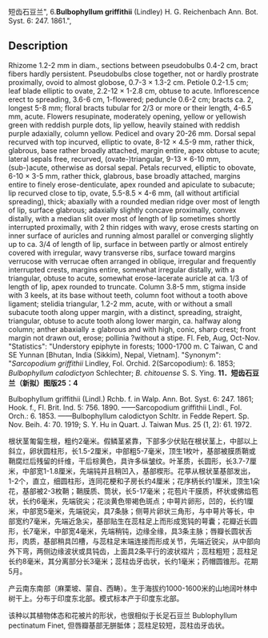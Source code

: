 短齿石豆兰",
6.**Bulbophyllum griffithii** (Lindley) H. G. Reichenbach Ann. Bot. Syst. 6: 247. 1861.",

## Description
Rhizome 1.2-2 mm in diam., sections between pseudobulbs 0.4-2 cm, bract fibers hardly persistent. Pseudobulbs close together, not or hardly prostrate proximally, ovoid to almost globose, 0.7-3 × 1.3-2 cm. Petiole 0.2-1.5 cm; leaf blade elliptic to ovate, 2.2-12 × 1-2.8 cm, obtuse to acute. Inflorescence erect to spreading, 3.6-6 cm, 1-flowered; peduncle 0.6-2 cm; bracts ca. 2, longest 5-8 mm; floral bracts tubular for 2/3 or more or their length, 4-6.5 mm, acute. Flowers resupinate, moderately opening, yellow or yellowish green with reddish purple dots, lip yellow, heavily stained with reddish purple adaxially, column yellow. Pedicel and ovary 20-26 mm. Dorsal sepal recurved with top incurved, elliptic to ovate, 8-12 × 4.5-9 mm, rather thick, glabrous, base rather broadly attached, margin entire, apex obtuse to acute; lateral sepals free, recurved, (ovate-)triangular, 9-13 × 6-10 mm, (sub-)acute, otherwise as dorsal sepal. Petals recurved, elliptic to obovate, 6-10 × 3-5 mm, rather thick, glabrous, base broadly attached, margins entire to finely erose-denticulate, apex rounded and apiculate to subacute; lip recurved close to tip, ovate, 5.5-8.5 × 4-6 mm, (all without artificial spreading), thick; abaxially with a rounded median ridge over most of length of lip, surface glabrous; adaxially slightly concave proximally, convex distally, with a median slit over most of length of lip sometimes shortly interrupted proximally, with 2 thin ridges with wavy, erose crests starting on inner surface of auricles and running almost parallel or converging slightly up to ca. 3/4 of length of lip, surface in between partly or almost entirely covered with irregular, wavy transverse ribs, surface toward margins verrucose with verrucae often arranged in oblique, irregular and frequently interrupted crests, margins entire, somewhat irregular distally, with a triangular, obtuse to acute, somewhat erose-lacerate auricle at ca. 1/3 of length of lip, apex rounded to truncate. Column 3.8-5 mm, stigma inside with 3 keels, at its base without teeth, column foot without a tooth above ligament; stelidia triangular, 1.2-2 mm, acute, with or without a small subacute tooth along upper margin, with a distinct, spreading, straight, triangular, obtuse to acute tooth along lower margin, ca. halfway along column; anther abaxially ± glabrous and with high, conic, sharp crest; front margin not drawn out, erose; pollinia ?without a stipe. Fl. Feb, Aug, Oct-Nov.
  "Statistics": "Understory epiphyte in forests; 1000-1700 m. C Taiwan, C and SE Yunnan [Bhutan, India (Sikkim), Nepal, Vietnam].
  "Synonym": "*Sarcopodium griffithii* Lindley, Fol. Orchid. 2(Sarcopodium): 6. 1853; *Bulbophyllum calodictyon* Schlechter; *B. chitouense* S. S. Ying.
**11．短齿石豆兰（新拟）图版25：4**

Bulbophyllum griffithii (Lindl.) Rchb. f. in Walp. Ann. Bot. Syst. 6: 247. 1861; Hook. f., Fl. Brit. Ind. 5: 756. 1890. ——Sarcopodium griffithii Lindl., Fol. Orch.: 6. 1853. ——Bulbophyllum calodictyon Schltr. in Fedde Repert. Sp. Nov. Beih. 4: 70. 1919; S. Y. Hu in Quart. J. Taiwan Mus. 25 (1, 2): 61. 1972.

根状茎匍匐生根，粗约2毫米。假鳞茎紧靠，下部多少伏贴在根状茎上，中部以上斜立，卵状圆柱形，长1.5-2厘米，中部粗5-7毫米，顶生1枚叶，基部被膜质鞘或鞘腐烂后残留的纤维，干后棕黄色，具许多纵皱纹。叶革质，长圆形，长3.7-7厘米，中部宽1-1.8厘米，先端钝并且稍凹入，基部楔形。花葶从根状茎基部发出，1-2个，直立，细圆柱形，连同花梗和子房长约4厘米；花序柄长约1厘米，顶生1朵花，基部被2-3枚鞘；鞘膜质、筒状，长5-17毫米；花苞片干膜质，杯状或佛焰苞状，长约6毫米，先端锐尖；花淡黄色带褐色斑点；中萼片卵形，凹的，长约1厘米，中部宽5毫米，先端锐尖，具7条脉；侧萼片卵状三角形，与中萼片等长，中部宽约7毫米，先端近急尖，基部贴生在蕊柱足上而形成宽钝的萼囊；花瓣近长圆形，长7毫米，中部宽4毫米，先端稍钝，边缘全缘，具3条主脉；唇瓣长圆状舌形，肉质，基部稍具凹槽，与蕊柱足末端连接而形成关节，先端近锐尖，从中部向外下弯，两侧边缘波状或具钝齿，上面具2条平行的波状褶片；蕊柱粗短；蕊柱足长约8毫米，其分离部分长3毫米；蕊柱齿牙齿状，长约1毫米；药帽圆锥形。花期5月。

产云南东南部（麻栗坡、蒙自、西畴）。生于海拔约1000-1600米的山地阔叶林中树干上。分布于印度东北部。模式标本产于印度东北部。

该种以其植物体态和花被片的形状，也很相似于长足石豆兰 Bublophyllum pectinatum Finet, 但唇瓣基部无胼胝体；蕊柱足较短，蕊柱齿牙齿状。
